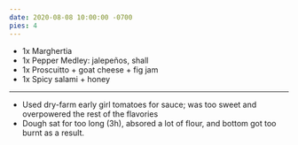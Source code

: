 ```yaml
---
date: 2020-08-08 10:00:00 -0700
pies: 4
---
```

- 1x Marghertia
- 1x Pepper Medley: jalepeños, shall
- 1x Proscuitto + goat cheese + fig jam
- 1x Spicy salami + honey

---

- Used dry-farm early girl tomatoes for sauce; was too sweet and overpowered the rest of the flavories
- Dough sat for too long (3h), absored a lot of flour, and bottom got too burnt as a result. 

